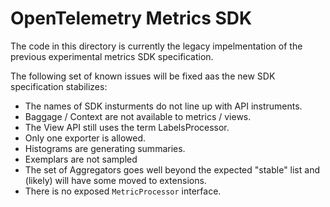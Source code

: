 # OpenTelemetry Metrics SDK

The code in this directory is currently the legacy impelmentation of the previous experimental metrics SDK specification.


The following set of known issues will be fixed aas the new SDK specification stabilizes:

- The names of SDK insturments do not line up with API instruments.
- Baggage / Context are not available to metrics / views.
- The View API still uses the term LabelsProcessor.
- Only one exporter is allowed.
- Histograms are generating summaries.
- Exemplars are not sampled
- The set of Aggregators goes well beyond the expected "stable" list and (likely) will have some moved to extensions.
- There is no exposed `MetricProcessor` interface.